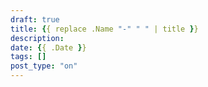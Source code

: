 ```yaml
---
draft: true
title: {{ replace .Name "-" " " | title }}
description: 
date: {{ .Date }}
tags: []
post_type: "on"
---
```


